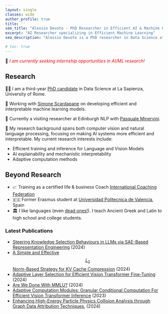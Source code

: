 ```yaml
---
layout: single
classes: wide
author_profile: true
title: ''
seo_title: "Alessio Devoto - PhD Researcher in Efficient AI & Machine Learning"
excerpt: "AI Researcher specializing in Efficient Machine Learning"
seo_description: "Alessio Devoto is a PhD researcher in Data Science at La Sapienza University, focusing on efficient ML, adaptive computation, and AI interpretability"

# toc: true
---
```


📌 *<font color=red>I am currently seeking internship opportunities in AI/ML research!</font>* <br>

## Research

👨‍🎓 I am a third-year [PhD candidate](https://phd.uniroma1.it/web/ALESSIO-DEVOTO_nP1701081_IT.aspx) in Data Science at La Sapienza, University of Rome. 

🌱 Working with [Simone Scardapane](https://www.sscardapane.it) on developing efficient and interpretable machine learning models. 

🏴󠁧󠁢󠁳󠁣󠁴󠁿 Currently a visiting researcher at Edinburgh NLP with [Pasquale Minervini](https://neuralnoise.com/).

🔬 My research background spans both computer vision and natural language processing, focusing on making AI systems more efficient and interpretable. My current research interests include:
- Efficient training and inference for Language and Vision Models
- AI explainability and mechanistic interpretability 
- Adaptive computation methods 

## Beyond Research

- 📈 Training as a certified life & business Coach [International Coaching Federation](https://coachingfederation.org)
- 🇪🇸 Former Erasmus student at [Universidad Politecnica de Valencia](http://www.upv.es/es), Spain
- 🏛️ I like languages (even [dead ones!](https://www.sssscomic.com/comicpages/196.jpg)). I teach Ancient Greek and Latin to high school and college students. 

<script type="text/javascript" async
  src="https://cdn.mathjax.org/mathjax/latest/MathJax.js?config=TeX-MML-AM_CHTML">
</script>

### Latest Publications
- [Steering Knowledge Selection Behaviours in LLMs via SAE-Based Representation Engineering](https://arxiv.org/abs/2410.15999) (2024)
- [A Simple and Effective $$ L_2 $$ Norm-Based Strategy for KV Cache Compression](https://arxiv.org/abs/2406.11430) (2024)
- [Adaptive Layer Selection for Efficient Vision Transformer Fine-Tuning](https://arxiv.org/abs/2408.08670) (2024)
- [Are We Done With MMLU?](https://arxiv.org/abs/2406.04127) (2024)
- [Adaptive Computation Modules: Granular Conditional Computation For Efficient Vision Transformer Inference](https://arxiv.org/pdf/2312.10193.pdf) (2023)
- [Enhancing High-Energy Particle Physics Collision Analysis through Graph Data Attribution Techniques](https://arxiv.org/abs/2407.14859), (2024)
